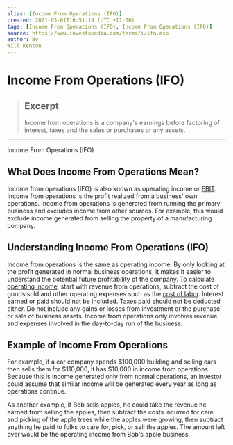 ```yaml
---
alias: [Income From Operations (IFO)]
created: 2021-03-01T16:51:19 (UTC +11:00)
tags: [Income From Operations (IFO), Income From Operations (IFO)]
source: https://www.investopedia.com/terms/i/ifo.asp
author: By
Will Kenton
---
```


# Income From Operations (IFO)

> ## Excerpt
> Income from operations is a company's earnings before factoring of interest, taxes and the sales or purchases or any assets.

---

Income From Operations (IFO)
## What Does Income From Operations Mean?

Income from operations (IFO) is also known as operating income or [EBIT](https://www.investopedia.com/terms/e/ebit.asp). Income from operations is the profit realized from a business' own operations. Income from operations is generated from running the primary business and excludes income from other sources. For example, this would exclude income generated from selling the property of a manufacturing company.

## Understanding Income From Operations (IFO)

Income from operations is the same as operating income. By only looking at the profit generated in normal business operations, it makes it easier to understand the potential future profitability of the company. To calculate [operating income](https://www.investopedia.com/terms/o/operatingincome.asp), start with revenue from operations, subtract the cost of goods sold and other operating expenses such as the [cost of labor](https://www.investopedia.com/terms/c/cost-of-labor.asp). Interest earned or paid should not be included. Taxes paid should not be deducted either. Do not include any gains or losses from investment or the purchase or sale of business assets. Income from operations only involves revenue and expenses involved in the day-to-day run of the business.

## Example of Income From Operations

For example, if a car company spends $100,000 building and selling cars then sells them for $110,000, it has $10,000 in income from operations. Because this is income generated only from normal operations, an investor could assume that similar income will be generated every year as long as operations continue.

As another example, if Bob sells apples, he could take the revenue he earned from selling the apples, then subtract the costs incurred for care and picking of the apple trees while the apples were growing, then subtract anything he paid to folks to care for, pick, or sell the apples. The amount left over would be the operating income from Bob's apple business.
